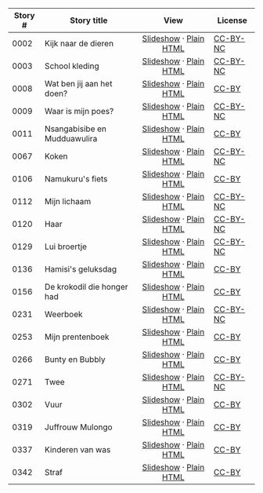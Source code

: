 Story # | Story title | View | License
-------- | -----------  |:-------:| -------
0002 | Kijk naar de dieren | <a href="https://global-asp.github.io/stories/nl/0002_kijk-naar-de-dieren_slides.html" target="_blank">Slideshow</a> · [Plain HTML](https://global-asp.github.io/stories/nl/0002_kijk-naar-de-dieren.html) | [CC-BY-NC](http://creativecommons.org/licenses/by-nc/3.0/)
0003 | School kleding | <a href="https://global-asp.github.io/stories/nl/0003_school-kleding_slides.html" target="_blank">Slideshow</a> · [Plain HTML](https://global-asp.github.io/stories/nl/0003_school-kleding.html) | [CC-BY-NC](http://creativecommons.org/licenses/by-nc/3.0/)
0008 | Wat ben jij aan het doen? | <a href="https://global-asp.github.io/stories/nl/0008_wat-ben-jij-aan-het-doen_slides.html" target="_blank">Slideshow</a> · [Plain HTML](https://global-asp.github.io/stories/nl/0008_wat-ben-jij-aan-het-doen.html) | [CC-BY](https://creativecommons.org/licenses/by/3.0/)
0009 | Waar is mijn poes? | <a href="https://global-asp.github.io/stories/nl/0009_waar-is-mijn-poes_slides.html" target="_blank">Slideshow</a> · [Plain HTML](https://global-asp.github.io/stories/nl/0009_waar-is-mijn-poes.html) | [CC-BY-NC](http://creativecommons.org/licenses/by-nc/3.0/)
0011 | Nsangabisibe en Mudduawulira | <a href="https://global-asp.github.io/stories/nl/0011_nsangabisibe-en-mudduawulira_slides.html" target="_blank">Slideshow</a> · [Plain HTML](https://global-asp.github.io/stories/nl/0011_nsangabisibe-en-mudduawulira.html) | [CC-BY](https://creativecommons.org/licenses/by/3.0/)
0067 | Koken | <a href="https://global-asp.github.io/stories/nl/0067_koken_slides.html" target="_blank">Slideshow</a> · [Plain HTML](https://global-asp.github.io/stories/nl/0067_koken.html) | [CC-BY-NC](http://creativecommons.org/licenses/by-nc/3.0/)
0106 | Namukuru's fiets | <a href="https://global-asp.github.io/stories/nl/0106_namukurus-fiets_slides.html" target="_blank">Slideshow</a> · [Plain HTML](https://global-asp.github.io/stories/nl/0106_namukurus-fiets.html) | [CC-BY](https://creativecommons.org/licenses/by/3.0/)
0112 | Mijn lichaam | <a href="https://global-asp.github.io/stories/nl/0112_mijn-lichaam_slides.html" target="_blank">Slideshow</a> · [Plain HTML](https://global-asp.github.io/stories/nl/0112_mijn-lichaam.html) | [CC-BY-NC](http://creativecommons.org/licenses/by-nc/3.0/)
0120 | Haar | <a href="https://global-asp.github.io/stories/nl/0120_haar_slides.html" target="_blank">Slideshow</a> · [Plain HTML](https://global-asp.github.io/stories/nl/0120_haar.html) | [CC-BY-NC](http://creativecommons.org/licenses/by-nc/3.0/)
0129 | Lui broertje | <a href="https://global-asp.github.io/stories/nl/0129_lui-broertje_slides.html" target="_blank">Slideshow</a> · [Plain HTML](https://global-asp.github.io/stories/nl/0129_lui-broertje.html) | [CC-BY-NC](http://creativecommons.org/licenses/by-nc/3.0/)
0136 | Hamisi's geluksdag | <a href="https://global-asp.github.io/stories/nl/0136_hamisis-geluksdag_slides.html" target="_blank">Slideshow</a> · [Plain HTML](https://global-asp.github.io/stories/nl/0136_hamisis-geluksdag.html) | [CC-BY](https://creativecommons.org/licenses/by/3.0/)
0156 | De krokodil die honger had | <a href="https://global-asp.github.io/stories/nl/0156_de-krokodil-die-honger-had_slides.html" target="_blank">Slideshow</a> · [Plain HTML](https://global-asp.github.io/stories/nl/0156_de-krokodil-die-honger-had.html) | [CC-BY](https://creativecommons.org/licenses/by/3.0/)
0231 | Weerboek | <a href="https://global-asp.github.io/stories/nl/0231_weerboek_slides.html" target="_blank">Slideshow</a> · [Plain HTML](https://global-asp.github.io/stories/nl/0231_weerboek.html) | [CC-BY-NC](http://creativecommons.org/licenses/by-nc/3.0/)
0253 | Mijn prentenboek | <a href="https://global-asp.github.io/stories/nl/0253_mijn-prentenboek_slides.html" target="_blank">Slideshow</a> · [Plain HTML](https://global-asp.github.io/stories/nl/0253_mijn-prentenboek.html) | [CC-BY](https://creativecommons.org/licenses/by/3.0/)
0266 | Bunty en Bubbly | <a href="https://global-asp.github.io/stories/nl/0266_bunty-en-bubbly_slides.html" target="_blank">Slideshow</a> · [Plain HTML](https://global-asp.github.io/stories/nl/0266_bunty-en-bubbly.html) | [CC-BY](https://creativecommons.org/licenses/by/3.0/)
0271 | Twee | <a href="https://global-asp.github.io/stories/nl/0271_twee_slides.html" target="_blank">Slideshow</a> · [Plain HTML](https://global-asp.github.io/stories/nl/0271_twee.html) | [CC-BY-NC](http://creativecommons.org/licenses/by-nc/3.0/)
0302 | Vuur | <a href="https://global-asp.github.io/stories/nl/0302_vuur_slides.html" target="_blank">Slideshow</a> · [Plain HTML](https://global-asp.github.io/stories/nl/0302_vuur.html) | [CC-BY](https://creativecommons.org/licenses/by/3.0/)
0319 | Juffrouw Mulongo | <a href="https://global-asp.github.io/stories/nl/0319_juffrouw-mulongo_slides.html" target="_blank">Slideshow</a> · [Plain HTML](https://global-asp.github.io/stories/nl/0319_juffrouw-mulongo.html) | [CC-BY](https://creativecommons.org/licenses/by/3.0/)
0337 | Kinderen van was | <a href="https://global-asp.github.io/stories/nl/0337_kinderen-van-was_slides.html" target="_blank">Slideshow</a> · [Plain HTML](https://global-asp.github.io/stories/nl/0337_kinderen-van-was.html) | [CC-BY](https://creativecommons.org/licenses/by/3.0/)
0342 | Straf | <a href="https://global-asp.github.io/stories/nl/0342_straf_slides.html" target="_blank">Slideshow</a> · [Plain HTML](https://global-asp.github.io/stories/nl/0342_straf.html) | [CC-BY](https://creativecommons.org/licenses/by/3.0/)
